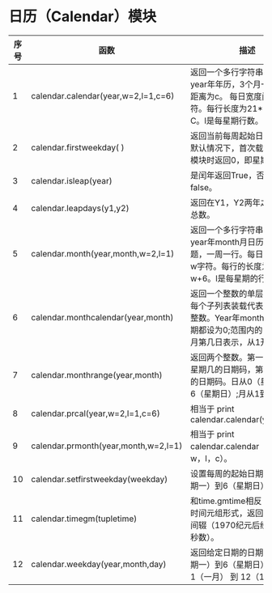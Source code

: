 
# 日历（Calendar）模块

| 序号 |	函数 | 描述 |
| --- |	---  | --- |
| 1	   | calendar.calendar(year,w=2,l=1,c=6) | 返回一个多行字符串格式的year年年历，3个月一行，间隔距离为c。 每日宽度间隔为w字符。每行长度为21* W+18+2* C。l是每星期行数。 | 
| 2	   | calendar.firstweekday( )            | 返回当前每周起始日期的设置。默认情况下，首次载入caendar模块时返回0，即星期一。| 
| 3	   | calendar.isleap(year) | 是闰年返回True，否则为false。| 
| 4	   | calendar.leapdays(y1,y2) | 返回在Y1，Y2两年之间的闰年总数。| 
| 5	   |  calendar.month(year,month,w=2,l=1) | 返回一个多行字符串格式的year年month月日历，两行标题，一周一行。每日宽度间隔为w字符。每行的长度为7* w+6。l是每星期的行数。| 
| 6	   | calendar.monthcalendar(year,month) | 返回一个整数的单层嵌套列表。每个子列表装载代表一个星期的整数。Year年month月外的日期都设为0;范围内的日子都由该月第几日表示，从1开始。| 
| 7	   | calendar.monthrange(year,month)    | 返回两个整数。第一个是该月的星期几的日期码，第二个是该月的日期码。日从0（星期一）到6（星期日）;月从1到12。| 
| 8	   | calendar.prcal(year,w=2,l=1,c=6) | 相当于 print calendar.calendar(year,w,l,c). | 
| 9	   | calendar.prmonth(year,month,w=2,l=1) | 相当于 print calendar.calendar（year，w，l，c）。| 
| 10   | calendar.setfirstweekday(weekday) | 设置每周的起始日期码。0（星期一）到6（星期日）。| 
| 11   | calendar.timegm(tupletime) | 和time.gmtime相反：接受一个时间元组形式，返回该时刻的时间辍（1970纪元后经过的浮点秒数）。 | 
| 12   | calendar.weekday(year,month,day) | 返回给定日期的日期码。0（星期一）到6（星期日）。月份为 1（一月） 到 12（12月）。 | 